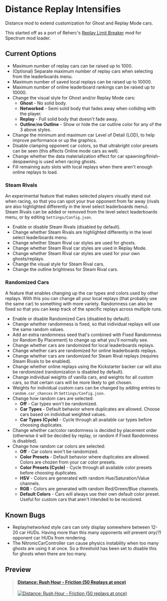 # Distance Replay Intensifies

Distance mod to extend customization for Ghost and Replay Mode cars.

This started off as a port of Reherc's [Replay Limit Breaker](https://github.com/REHERC/Replay-Limit-Breaker) mod for Spectrum mod loader.

## Current Options

* Maximum number of replay cars can be raised up to 1000.
* (Optional) Separate maximum number of replay cars when selecting from the leaderboards menu.
* Maximum number of saved local replays can be raised up to 10000.
* Maximum number of online leaderboard rankings can be raised up to 10000.
* Change the visual style for Ghost and/or Replay Mode cars:
    * **Ghost** - No solid body.
    * **Networked** - Semi solid body that fades away when colliding with the player.
    * **Replay** - Full solid body that doesn't fade away.
    * **Outline**/**no Outline** - Show or hide the car outline color for any of the 3 above styles.
* Change the minimum and maximum car Level of Detail (LOD), to help improve performance or up the graphics.
* Disable clamping opponent car colors, so that ultrabright color presets can be seen (this affects Online mode cars as well).
* Change whether the data materialization effect for car spawning/finish-despawning is used when racing ghosts.
* Fill remaining auto slots with local replays when there aren't enough online replays to load.

### Steam Rivals

An experimental feature that makes selected players visually stand out when racing, so that you can spot your *true* opponent from far away (rivals are also highlighted differently in the level select leaderboards menu). Steam Rivals can be added or removed from the level select leaderboards menu, or by editing `Settings/Config.json`.

* Enable or disable Steam Rivals (disabled by default).
* Change whether Steam Rivals are highlighted differently in the level select leaderboards menu.
* Change whether Steam Rival car styles are used for ghosts.
* Change whether Steam Rival car styles are used in Replay Mode.
* Change whether Steam Rival car styles are used for your own ghosts/replays.
* Change the visual style for Steam Rival cars.
* Change the outline brightness for Steam Rival cars.

### Randomized Cars

A feature that enables changing up the car types and colors used by other replays. With this you can change all your local replays (that probably use the same car) to something with more variety. Randomness can also be fixed so that you can keep track of the specific replays across multiple runs.

* Enable or disable Randomized Cars (disabled by default).
* Change whether randomness is fixed, so that individual replays will use the same random values.
* Add an extra randomness seed that's combined with Fixed Randomness (or Random By Placement) to change up what you'll normally see.
* Change whether cars are randomized for local leaderboards replays.
* Change whether cars are randomized for online leaderboards replays.
* Change whether cars are randomized for Steam Rival replays (requires Steam Rivals to be enabled).
* Change whether online replays using the Kickstarter backer car will also be randomized (randomization is disabled by default).
* Change individual weights of vanilla cars, and weights for all custom cars, so that certain cars will be more likely to get chosen.
* Weights for individual custom cars can be changed by adding entries to `random.car_chances` in `Settings/Config.json`.
* Change how random cars are selected:
    * **Off** - Car types won't be randomized.
    * **Car Types** - Default behavior where duplicates are allowed. Choose cars based on individual weighted values.
    * **Car Types (Cycle)** - Cycle through all available car types before choosing duplicates.
* Change whether car/color randomness is decided by placement order (otherwise it will be decided by replay, or random if Fixed Randomness is disabled).
* Change how random car colors are selected:
    * **Off** - Car colors won't be randomized.
    * **Color Presets** - Default behavior where duplicates are allowed. Colors are chozen from your car color presets.
    * **Color Presets (Cycle)** - Cycle through all available color presets before choosing duplicates.
    * **HSV** - Colors are generated with random Hue/Saturation/Value channels.
    * **RGB** - Colors are generated with random Red/Green/Blue channels.
    * **Default Colors** - Cars will always use their own default color preset. Useful for custom cars that aren't intended to be recolored.



## Known Bugs

* Replay/networked style cars can only display somewhere between 12-20 car HUDs. Having more than this many opponents will prevent *any(?)* opponent car HUDs from rendering.
* The NitronicCarController can cause physics instability when too many ghosts are using it at once. So a threshold has been set to disable this for ghosts when there are too many.


## Preview

> #### **[Distance: Rush Hour - Friction (50 Replays at once)](https://www.youtube.com/watch?v=tsvFKG1aANU)**
> [![Distance: Rush Hour - Friction (50 replays at once)](https://img.youtube.com/vi/tsvFKG1aANU/0.jpg)](https://www.youtube.com/watch?v=tsvFKG1aANU)


